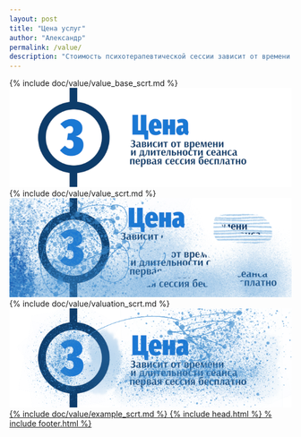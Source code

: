 ```yaml
---
layout: post
title: "Цена услуг"
author: "Александр"
permalink: /value/
description: "Стоимость психотерапевтической сессии зависит от времени суток, определяется часовым поясом клиента, минимальная для дневных работчих часов Европы и максимальна для рабочих часов Северной или Южной Америки"
---
```


{% include doc/value/value_base_scrt.md %}
<a href="/value_casual/">![Текущая стоимость сеансов психотерапии](/_img/3.png)</a>
{% include doc/value/value_scrt.md %}
<a href="/valuation/">![Как расчитать стоимость сеанса психотерапии](/_img/3-1.png)</a>
{% include doc/value/valuation_scrt.md %}
<a href="/example/">![Примеры расчета стоимости сеанса психотерапии](/_img/3-2.png)
{% include doc/value/example_scrt.md %}
{% include head.html %}
% include footer.html %}
